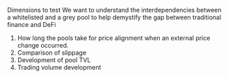 Dimensions to test
We want to understand the interdependencies between a whitelisted and a grey pool to help demystify the gap between traditional finance and DeFi
1)	How long the pools take for price alignment when an external price change occurred.
2)	Comparison of slippage
3)	Development of pool TVL
4)	Trading volume development
